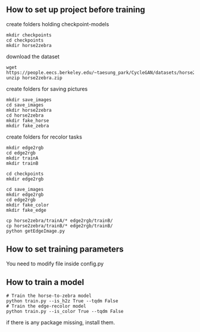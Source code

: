## How to set up project before training
create folders holding checkpoint-models
```shell
mkdir checkpoints  
cd checkpoints  
mkdir horse2zebra  
```

download the dataset
```shell
wget https://people.eecs.berkeley.edu/~taesung_park/CycleGAN/datasets/horse2zebra.zip  
unzip horse2zebra.zip
```

create folders for saving pictures
```shell
mkdir save_images
cd save_images
mkdir horse2zebra
cd horse2zebra
mkdir fake_horse
mkdir fake_zebra
```
create folders for recolor tasks

```shell
mkdir edge2rgb
cd edge2rgb
mkdir trainA
mkdir trainB
```

```shell
cd checkpoints
mkdir edge2rgb
```

```shell
cd save_images
mkdir edge2rgb
cd edge2rgb
mkdir fake_color
mkdir fake_edge
```

```Shell
cp horse2zebra/trainA/* edge2rgb/trainB/
cp horse2zebra/trainB/* edge2rgb/trainB/
python getEdgeImage.py
```



## How to set training parameters

You need to modify file inside config.py

## How to train a model
```shell
# Train the horse-to-zebra model
python train.py --is_h2z True --tqdm False
# Train the edge-recolor model
python train.py --is_color True --tqdm False
```
if there is any package missing, install them.